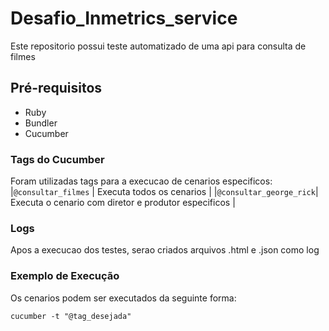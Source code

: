 # Desafio_Inmetrics_service

Este repositorio possui teste automatizado de uma api para consulta de filmes

## Pré-requisitos
- Ruby
- Bundler
- Cucumber

### Tags do Cucumber
Foram utilizadas tags para a execucao de cenarios especificos:
|```@consultar_filmes```     | Executa todos os cenarios                            |
|```@consultar_george_rick```| Executa o cenario com diretor e produtor especificos |


### Logs
Apos a execucao dos testes, serao criados arquivos .html e .json como log


### Exemplo de Execução
Os cenarios podem ser executados da seguinte forma:

`cucumber -t "@tag_desejada"`
